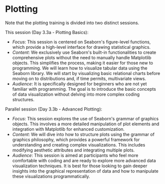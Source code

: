 # Plotting

Note that the plotting training is divided into two distinct sessions.

This session (Day 3.3a - Plotting Basics):

- _Focus_: This session is centered on Seaborn's figure-level functions, which provide a high-level interface for drawing statistical graphics.
- _Content_: We exclusively use Seaborn's built-in functionalities to create comprehensive plots without the need to manually handle Matplotlib objects. This simplifies the process, making it easier for those new to programming. We will learn how to visualize tabular data using the Seaborn library. We will start by visualizing basic relational charts before moving on to distributions and, if time permits, multivariate views.
- _Audience_: It is specifically designed for beginners who are not yet familiar with programming. The goal is to introduce the basic concepts of data visualization without delving into more complex coding structures.

Parallel session (Day 3.3b - Advanced Plotting):

- _Focus_: This session explores the use of Seaborn's grammar of graphics objects. This involves a more detailed manipulation of plot elements and integration with Matplotlib for enhanced customization.
- _Content_: We will dive into how to structure plots using the grammar of graphics philosophy, which provides a powerful framework for understanding and creating complex visualizations. This includes modifying aesthetic attributes and integrating multiple plots.
- _Audience_: This session is aimed at participants who feel more comfortable with coding and are ready to explore more advanced data visualization techniques. It is best for those looking to gain deeper insights into the graphical representation of data and how to manipulate these visualizations programmatically.